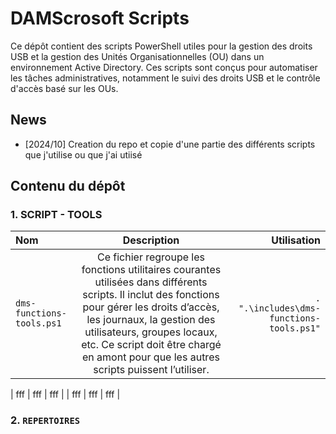 # DAMScrosoft Scripts

Ce dépôt contient des scripts PowerShell utiles pour la gestion des droits USB et la gestion des Unités Organisationnelles (OU) dans un environnement Active Directory. Ces scripts sont conçus pour automatiser les tâches administratives, notamment le suivi des droits USB et le contrôle d'accès basé sur les OUs.

## News
- [2024/10] Creation du repo et copie d'une partie des différents scripts que j'utilise ou que j'ai utiisé

## Contenu du dépôt

### 1. SCRIPT - TOOLS

| Nom  | Description          | Utilisation |
| :--------------- |:---------------:| -----:|
| `dms-functions-tools.ps1` |   Ce fichier regroupe les fonctions utilitaires courantes utilisées dans différents scripts. Il inclut des fonctions pour gérer les droits d’accès, les journaux, la gestion des utilisateurs, groupes locaux, etc. Ce script doit être chargé en amont pour que les autres scripts puissent l’utiliser.       |  `. ".\includes\dms-functions-tools.ps1"` |

| fff  | fff         |   fff |
| fff | fff          |    fff |



### 2. `REPERTOIRES`






